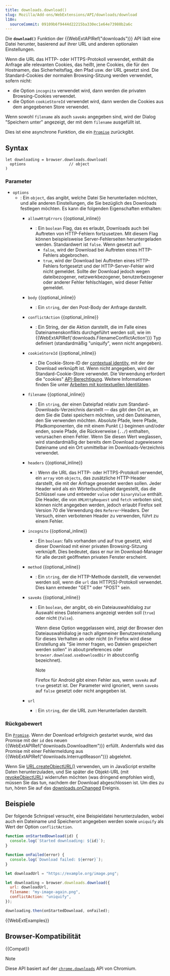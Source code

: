 ```yaml
---
title: downloads.download()
slug: Mozilla/Add-ons/WebExtensions/API/downloads/download
l10n:
  sourceCommit: 09109b6f9444d22215ba330ec1e64e73980b2a6c
---
```


Die **`download()`** Funktion der {{WebExtAPIRef("downloads")}} API lädt eine Datei herunter, basierend auf ihrer URL und anderen optionalen Einstellungen.

Wenn die URL das HTTP- oder HTTPS-Protokoll verwendet, enthält die Anfrage alle relevanten Cookies, das heißt, jene Cookies, die für den Hostnamen, das Sicherheitsflag, den Pfad usw. der URL gesetzt sind. Die Standard-Cookies der normalen Browsing-Sitzung werden verwendet, sofern nicht:

- die Option `incognito` verwendet wird, dann werden die privaten Browsing-Cookies verwendet.
- die Option `cookieStoreId` verwendet wird, dann werden die Cookies aus dem angegebenen Store verwendet.

Wenn sowohl `filename` als auch `saveAs` angegeben sind, wird der Dialog "Speichern unter" angezeigt, der mit dem `filename` ausgefüllt ist.

Dies ist eine asynchrone Funktion, die ein [`Promise`](/de/docs/Web/JavaScript/Reference/Global_Objects/Promise) zurückgibt.

## Syntax

```js-nolint
let downloading = browser.downloads.download(
  options                   // object
)
```

### Parameter

- `options`
  - : Ein `object`, das angibt, welche Datei Sie herunterladen möchten, und alle anderen Einstellungen, die Sie bezüglich des Downloads festlegen möchten. Es kann die folgenden Eigenschaften enthalten:
    - `allowHttpErrors` {{optional_inline}}
      - : Ein `boolean` Flag, das es erlaubt, Downloads auch bei Auftreten von HTTP-Fehlern fortzusetzen. Mit diesem Flag können beispielsweise Server-Fehlerseiten heruntergeladen werden. Standardwert ist `false`. Wenn gesetzt auf:
        - `false`, wird der Download bei Auftreten eines HTTP-Fehlers abgebrochen.
        - `true`, wird der Download bei Auftreten eines HTTP-Fehlers fortgesetzt und der HTTP-Server-Fehler wird nicht gemeldet. Sollte der Download jedoch wegen dateibezogener, netzwerkbezogener, benutzerbezogener oder anderer Fehler fehlschlagen, wird dieser Fehler gemeldet.

    - `body` {{optional_inline}}
      - : Ein `string`, der den Post-Body der Anfrage darstellt.
    - `conflictAction` {{optional_inline}}
      - : Ein String, der die Aktion darstellt, die im Falle eines Dateinamenskonflikts durchgeführt werden soll, wie im {{WebExtAPIRef('downloads.FilenameConflictAction')}} Typ definiert (standardmäßig "uniquify", wenn nicht angegeben).
    - `cookieStoreId` {{optional_inline}}
      - : Die Cookie-Store-ID der [contextual identity](/de/docs/Mozilla/Add-ons/WebExtensions/Work_with_contextual_identities), mit der der Download verknüpft ist. Wenn nicht angegeben, wird der Standard-Cookie-Store verwendet. Die Verwendung erfordert die "cookies" [API-Berechtigung](/de/docs/Mozilla/Add-ons/WebExtensions/manifest.json/permissions#api_permissions). Weitere Informationen finden Sie unter [Arbeiten mit kontextuellen Identitäten](/de/docs/Mozilla/Add-ons/WebExtensions/Work_with_contextual_identities).
    - `filename` {{optional_inline}}
      - : Ein `string`, der einen Dateipfad relativ zum Standard-Downloads-Verzeichnis darstellt — das gibt den Ort an, an dem Sie die Datei speichern möchten, und den Dateinamen, den Sie verwenden möchten. Absolute Pfade, leere Pfade, Pfadkomponenten, die mit einem Punkt (.) beginnen und/oder enden, sowie Pfade, die Rückverweise (`../`) enthalten, verursachen einen Fehler. Wenn Sie diesen Wert weglassen, wird standardmäßig der bereits dem Download zugewiesene Dateiname und ein Ort unmittelbar im Downloads-Verzeichnis verwendet.
    - `headers` {{optional_inline}}
      - : Wenn die URL das HTTP- oder HTTPS-Protokoll verwendet, ein `array` von `objects`, das zusätzliche HTTP-Header darstellt, die mit der Anfrage gesendet werden sollen. Jeder Header wird als ein Wörterbuchobjekt dargestellt, das die Schlüssel `name` und entweder `value` oder `binaryValue` enthält. Die Header, die von `XMLHttpRequest` und `fetch` verboten sind, können nicht angegeben werden, jedoch erlaubt Firefox seit Version 70 die Verwendung des `Referer`-Headers. Der Versuch, einen verbotenen Header zu verwenden, führt zu einem Fehler.
    - `incognito` {{optional_inline}}
      - : Ein `boolean`: falls vorhanden und auf true gesetzt, wird dieser Download mit einer privaten Browsing-Sitzung verknüpft. Dies bedeutet, dass er nur im Download-Manager für alle derzeit geöffneten privaten Fenster erscheint.
    - `method` {{optional_inline}}
      - : Ein `string`, der die HTTP-Methode darstellt, die verwendet werden soll, wenn die `url` das HTTP\[S]-Protokoll verwendet. Dies kann entweder "GET" oder "POST" sein.
    - `saveAs` {{optional_inline}}
      - : Ein `boolean`, der angibt, ob ein Dateiauswahldialog zur Auswahl eines Dateinamens angezeigt werden soll (`true`) oder nicht (`false`).

        Wenn diese Option weggelassen wird, zeigt der Browser den Dateiauswahldialog je nach allgemeiner Benutzereinstellung für dieses Verhalten an oder nicht (in Firefox wird diese Einstellung als "Sie immer fragen, wo Dateien gespeichert werden sollen" in about:preferences oder `browser.download.useDownloadDir` in about:config bezeichnet).

        > [!NOTE]
        > Firefox für Android gibt einen Fehler aus, wenn `saveAs` auf `true` gesetzt ist. Der Parameter wird ignoriert, wenn `saveAs` auf `false` gesetzt oder nicht angegeben ist.

    - `url`
      - : Ein `string`, der die URL zum Herunterladen darstellt.

### Rückgabewert

Ein [`Promise`](/de/docs/Web/JavaScript/Reference/Global_Objects/Promise). Wenn der Download erfolgreich gestartet wurde, wird das Promise mit der `id` des neuen {{WebExtAPIRef("downloads.DownloadItem")}} erfüllt. Andernfalls wird das Promise mit einer Fehlermeldung aus {{WebExtAPIRef("downloads.InterruptReason")}} abgelehnt.

Wenn Sie [URL.createObjectURL()](/de/docs/Web/API/URL/createObjectURL_static) verwenden, um in JavaScript erstellte Daten herunterzuladen, und Sie später die Objekt-URL (mit [revokeObjectURL](/de/docs/Web/API/URL/revokeObjectURL_static)) widerrufen möchten (was dringend empfohlen wird), müssen Sie das tun, nachdem der Download abgeschlossen ist. Um dies zu tun, hören Sie auf das [downloads.onChanged](/de/docs/Mozilla/Add-ons/WebExtensions/API/downloads/onChanged) Ereignis.

## Beispiele

Der folgende Schnipsel versucht, eine Beispieldatei herunterzuladen, wobei auch ein Dateiname und Speicherort angegeben werden sowie `uniquify` als Wert der Option `conflictAction`.

```js
function onStartedDownload(id) {
  console.log(`Started downloading: ${id}`);
}

function onFailed(error) {
  console.log(`Download failed: ${error}`);
}

let downloadUrl = "https://example.org/image.png";

let downloading = browser.downloads.download({
  url: downloadUrl,
  filename: "my-image-again.png",
  conflictAction: "uniquify",
});

downloading.then(onStartedDownload, onFailed);
```

{{WebExtExamples}}

## Browser-Kompatibilität

{{Compat}}

> [!NOTE]
> Diese API basiert auf der [`chrome.downloads`](https://developer.chrome.com/docs/extensions/reference/api/downloads#method-download) API von Chromium.
